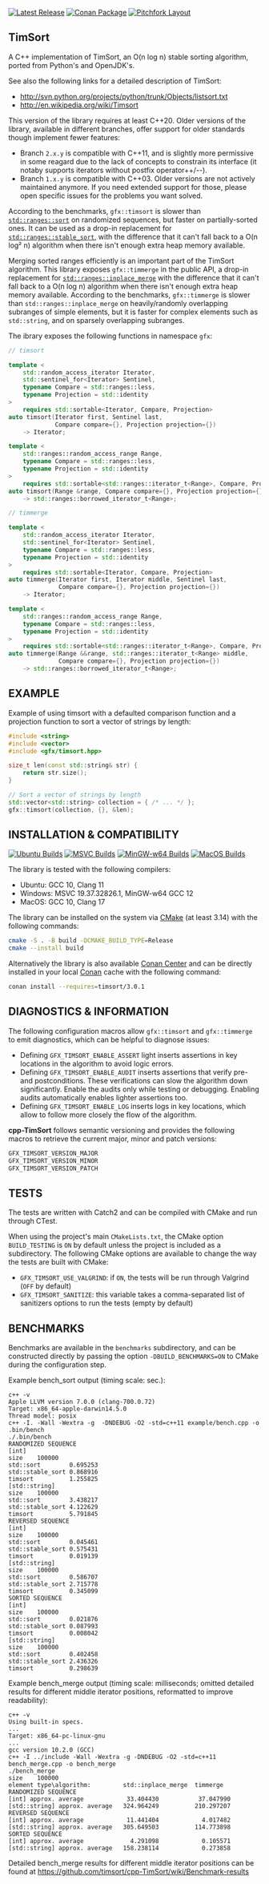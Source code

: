 [![Latest Release](https://img.shields.io/badge/release-3.0.1-blue.svg)](https://github.com/timsort/cpp-TimSort/releases/tag/v3.0.1)
[![Conan Package](https://img.shields.io/badge/conan-cpp--TimSort%2F3.0.1-blue.svg)](https://conan.io/center/recipes/timsort?version=3.0.1)
[![Pitchfork Layout](https://img.shields.io/badge/standard-PFL-orange.svg)](https://github.com/vector-of-bool/pitchfork)

## TimSort

A C++ implementation of TimSort, an O(n log n) stable sorting algorithm, ported from Python's and OpenJDK's.

See also the following links for a detailed description of TimSort:
* http://svn.python.org/projects/python/trunk/Objects/listsort.txt
* http://en.wikipedia.org/wiki/Timsort

This version of the library requires at least C++20. Older versions of the library, available in different branches,
offer support for older standards though implement fewer features:
* Branch `2.x.y` is compatible with C++11, and is slightly more permissive in some reagard due to the lack of
  concepts to constrain its interface (it notaby supports iterators without postfix operator++/--).
* Branch `1.x.y` is compatible with C++03.
Older versions are not actively maintained anymore. If you need extended support for those, please open specific
issues for the problems you want solved.

According to the benchmarks, `gfx::timsort` is slower than [`std::ranges::sort`][std-sort] on randomized sequences,
but faster on partially-sorted ones. It can be used as a drop-in replacement for [`std::ranges::stable_sort`][std-stable-sort],
with the difference that it can't fall back to a O(n log² n) algorithm when there isn't enough extra heap memory
available.

Merging sorted ranges efficiently is an important part of the TimSort algorithm. This library exposes `gfx::timmerge`
in the public API, a drop-in replacement for [`std::ranges::inplace_merge`][std-inplace-merge] with the difference
that it can't fall back to a O(n log n) algorithm when there isn't enough extra heap memory available. According to
the benchmarks, `gfx::timmerge` is slower than `std::ranges::inplace_merge` on heavily/randomly overlapping subranges
of simple elements, but it is faster for complex elements such as `std::string`, and on sparsely overlapping subranges.

The ibrary exposes the following functions in namespace `gfx`:

```cpp
// timsort

template <
    std::random_access_iterator Iterator,
    std::sentinel_for<Iterator> Sentinel,
    typename Compare = std::ranges::less,
    typename Projection = std::identity
>
    requires std::sortable<Iterator, Compare, Projection>
auto timsort(Iterator first, Sentinel last,
             Compare compare={}, Projection projection={})
    -> Iterator;

template <
    std::ranges::random_access_range Range,
    typename Compare = std::ranges::less,
    typename Projection = std::identity
>
    requires std::sortable<std::ranges::iterator_t<Range>, Compare, Projection>
auto timsort(Range &range, Compare compare={}, Projection projection={})
    -> std::ranges::borrowed_iterator_t<Range>;

// timmerge

template <
    std::random_access_iterator Iterator,
    std::sentinel_for<Iterator> Sentinel,
    typename Compare = std::ranges::less,
    typename Projection = std::identity
>
    requires std::sortable<Iterator, Compare, Projection>
auto timmerge(Iterator first, Iterator middle, Sentinel last,
              Compare compare={}, Projection projection={})
    -> Iterator;

template <
    std::ranges::random_access_range Range,
    typename Compare = std::ranges::less,
    typename Projection = std::identity
>
    requires std::sortable<std::ranges::iterator_t<Range>, Compare, Projection>
auto timmerge(Range &&range, std::ranges::iterator_t<Range> middle,
              Compare compare={}, Projection projection={})
    -> std::ranges::borrowed_iterator_t<Range>;
```

## EXAMPLE

Example of using timsort with a defaulted comparison function and a projection function to sort a vector of strings
by length:

```cpp
#include <string>
#include <vector>
#include <gfx/timsort.hpp>

size_t len(const std::string& str) {
    return str.size();
}

// Sort a vector of strings by length
std::vector<std::string> collection = { /* ... */ };
gfx::timsort(collection, {}, &len);
```

## INSTALLATION & COMPATIBILITY

[![Ubuntu Builds](https://github.com/timsort/cpp-TimSort/actions/workflows/build-ubuntu.yml/badge.svg?branch=3.x.y)](https://github.com/timsort/cpp-TimSort/actions/workflows/build-ubuntu.yml)
[![MSVC Builds](https://github.com/timsort/cpp-TimSort/actions/workflows/build-msvc.yml/badge.svg?branch=3.x.y)](https://github.com/timsort/cpp-TimSort/actions/workflows/build-msvc.yml)
[![MinGW-w64 Builds](https://github.com/timsort/cpp-TimSort/actions/workflows/build-mingw.yml/badge.svg?branch=3.x.y)](https://github.com/timsort/cpp-TimSort/actions/workflows/build-mingw.yml)
[![MacOS Builds](https://github.com/timsort/cpp-TimSort/actions/workflows/build-macos.yml/badge.svg?branch=3.x.y)](https://github.com/timsort/cpp-TimSort/actions/workflows/build-macos.yml)

The library is tested with the following compilers:
* Ubuntu: GCC 10, Clang 11
* Windows: MSVC 19.37.32826.1, MinGW-w64 GCC 12
* MacOS: GCC 10, Clang 17

The library can be installed on the system via [CMake][cmake] (at least 3.14) with the following commands:

```sh
cmake -S . -B build -DCMAKE_BUILD_TYPE=Release
cmake --install build
```

Alternatively the library is also available [Conan Center][conan-center] and can be directly installed in your local
[Conan][conan] cache with the following command:

```sh
conan install --requires=timsort/3.0.1
```

## DIAGNOSTICS & INFORMATION

The following configuration macros allow `gfx::timsort` and `gfx::timmerge` to emit diagnostics, which can be helpful
to diagnose issues:
* Defining `GFX_TIMSORT_ENABLE_ASSERT` light inserts assertions in key locations in the algorithm to avoid logic errors.
* Defining `GFX_TIMSORT_ENABLE_AUDIT` inserts assertions that verify pre- and postconditions. These verifications can
  slow the algorithm down significantly. Enable the audits only while testing or debugging. Enabling audits automatically
  enables lighter assertions too.
* Defining `GFX_TIMSORT_ENABLE_LOG` inserts logs in key locations, which allow to follow more closely the flow of the
  algorithm.

**cpp-TimSort** follows semantic versioning and provides the following macros to retrieve the current major, minor
and patch versions:

```cpp
GFX_TIMSORT_VERSION_MAJOR
GFX_TIMSORT_VERSION_MINOR
GFX_TIMSORT_VERSION_PATCH
```

## TESTS

The tests are written with Catch2 and can be compiled with CMake and run through CTest.

When using the project's main `CMakeLists.txt`, the CMake option `BUILD_TESTING` is `ON` by default unless the
project is included as a subdirectory. The following CMake options are available to change the way the tests are
built with CMake:
* `GFX_TIMSORT_USE_VALGRIND`: if `ON`, the tests will be run through Valgrind (`OFF` by default)
* `GFX_TIMSORT_SANITIZE`: this variable takes a comma-separated list of sanitizers options to run the tests (empty by default)

## BENCHMARKS

Benchmarks are available in the `benchmarks` subdirectory, and can be constructed directly by passing the option
`-DBUILD_BENCHMARKS=ON` to CMake during the configuration step.

Example bench_sort output (timing scale: sec.):

    c++ -v
    Apple LLVM version 7.0.0 (clang-700.0.72)
    Target: x86_64-apple-darwin14.5.0
    Thread model: posix
    c++ -I. -Wall -Wextra -g  -DNDEBUG -O2 -std=c++11 example/bench.cpp -o .bin/bench
    ./.bin/bench
    RANDOMIZED SEQUENCE
    [int]
    size	100000
    std::sort        0.695253
    std::stable_sort 0.868916
    timsort          1.255825
    [std::string]
    size	100000
    std::sort        3.438217
    std::stable_sort 4.122629
    timsort          5.791845
    REVERSED SEQUENCE
    [int]
    size	100000
    std::sort        0.045461
    std::stable_sort 0.575431
    timsort          0.019139
    [std::string]
    size	100000
    std::sort        0.586707
    std::stable_sort 2.715778
    timsort          0.345099
    SORTED SEQUENCE
    [int]
    size	100000
    std::sort        0.021876
    std::stable_sort 0.087993
    timsort          0.008042
    [std::string]
    size	100000
    std::sort        0.402458
    std::stable_sort 2.436326
    timsort          0.298639

Example bench_merge output (timing scale: milliseconds; omitted detailed results for different
middle iterator positions, reformatted to improve readability):

    c++ -v
    Using built-in specs.
    ...
    Target: x86_64-pc-linux-gnu
    ...
    gcc version 10.2.0 (GCC)
    c++ -I ../include -Wall -Wextra -g -DNDEBUG -O2 -std=c++11 bench_merge.cpp -o bench_merge
    ./bench_merge
    size	100000
    element type\algorithm:      	std::inplace_merge	timmerge
    RANDOMIZED SEQUENCE
    [int] approx. average        	 33.404430        	 37.047990
    [std::string] approx. average	324.964249        	210.297207
    REVERSED SEQUENCE
    [int] approx. average        	 11.441404        	  4.017482
    [std::string] approx. average	305.649503        	114.773898
    SORTED SEQUENCE
    [int] approx. average        	  4.291098        	  0.105571
    [std::string] approx. average	158.238114        	  0.273858

Detailed bench_merge results for different middle iterator positions can be found at
https://github.com/timsort/cpp-TimSort/wiki/Benchmark-results


  [cmake]: https://cmake.org/
  [conan]: https://conan.io/
  [conan-center]: https://conan.io/center
  [std-inplace-merge]: https://en.cppreference.com/w/cpp/algorithm/ranges/inplace_merge
  [std-sort]: https://en.cppreference.com/w/cpp/algorithm/ranges/sort
  [std-stable-sort]: https://en.cppreference.com/w/cpp/algorithm/ranges/stable_sort
